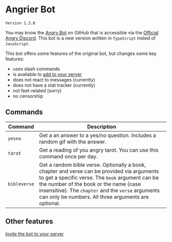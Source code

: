 # Angrier Bot

`Version 1.3.0`

You may know the [Angry Bot](https://github.com/Woife5/angry-bot "Angry Bot") on GitHub that is accessible via the [Official Angry Discord](https://discord.gg/pZrBRA75wz "Official Angry Discord"). This bot is a new version written in `TypeScript` insted of `JavaScript`.

This bot offers some features of the original bot, but changes some key features:
 - uses slash commands
 - is available to [add to your server](https://discord.com/api/oauth2/authorize?client_id=889871547152617542&permissions=0&scope=bot%20applications.commands "Add Angrier Bot to your server")
 - does not react to messages (currently)
 - does not have a stat tracker (currently)
 - not feet-related (sorry)
 - no censorship

## Commands
Command | Description
--- | ---
`yesno`| Get a an answer to a yes/no question. Includes a random gif with the answer.
`tarot`| Get a reading of you angry tarot. You can use this command once per day.
`bibleverse`| Get a random bible verse. Optionally a book, chapter and verse can be provided via arguments to get a specific verse. The `book` argument can be the number of the book or the name (case insensitive). The `chapter` and the `verse` arguments can only be numbers. All three arguments are optional.

## Other features
[Invite the bot to your server](https://discord.com/api/oauth2/authorize?client_id=889871547152617542&permissions=0&scope=bot%20applications.commands "Invite the bot to your server")

